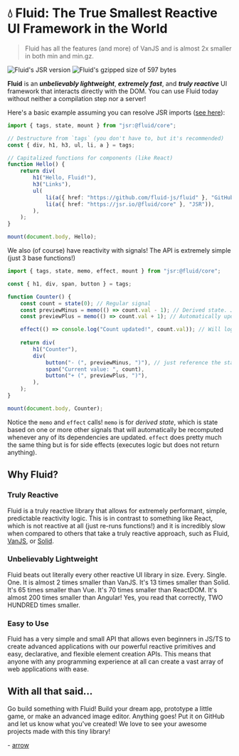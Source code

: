 # 💧 Fluid: The **True** Smallest Reactive UI Framework in the World
> Fluid has all the features (and more) of VanJS and is almost 2x smaller in both min and min.gz.

<img alt="Fluid's JSR version" src="https://img.shields.io/jsr/v/@fluid/core?color=%23f7df1e">
<img alt="Fluid's gzipped size of 597 bytes" src="https://img.shields.io/badge/gzipped_size-597_bytes-blue">

**Fluid** is an ***unbelievably lightweight***, ***extremely fast***, and ***truly reactive*** UI framework that interacts directly with the DOM. You can use Fluid today without neither a compilation step nor a server!

Here's a basic example assuming you can resolve JSR imports ([see here](https://github.com/lucacasonato/esbuild_deno_loader)):
```ts
import { tags, state, mount } from "jsr:@fluid/core";

// Destructure from `tags` (you don't have to, but it's recommended)
const { div, h1, h3, ul, li, a } = tags;

// Capitalized functions for components (like React)
function Hello() {
    return div(
        h1("Hello, Fluid!"),
        h3("Links"),
        ul(
            li(a({ href: "https://github.com/fluid-js/fluid" }, "GitHub")),
            li(a({ href: "https://jsr.io/@fluid/core" }, "JSR")),
        ),
    );
}

mount(document.body, Hello);
```

We also (of course) have reactivity with signals! The API is extremely simple (just 3 base functions!)
```ts
import { tags, state, memo, effect, mount } from "jsr:@fluid/core";

const { h1, div, span, button } = tags;

function Counter() {
    const count = state(0); // Regular signal
    const previewMinus = memo(() => count.val - 1); // Derived state. Just access the signal's val property and Fluid will track it for you.
    const previewPlus = memo(() => count.val + 1); // Automatically updates whenever any dependencies are updated!

    effect(() => console.log("Count updated!", count.val)); // Will log this every time the count is updated.
    
    return div(
        h1("Counter"),
        div(
            button("- (", previewMinus, ")"), // just reference the state itself, not the value, in the markup!
            span("Current value: ", count),
            button("+ (", previewPlus, ")"),
        ),
    );
}

mount(document.body, Counter);
```

Notice the `memo` and `effect` calls! `memo` is for *derived state*, which is state based on one or more other signals that will automatically be recomputed whenever any of its dependencies are updated. `effect` does pretty much the same thing but is for side effects (executes logic but does not return anything).

## Why Fluid?
### Truly Reactive
Fluid is a truly reactive library that allows for extremely performant, simple, predictable reactivity logic. This is in contrast to something like React, which is not reactive at all (just re-runs functions!) and it is incredibly slow when compared to others that take a truly reactive approach, such as Fluid, [VanJS](https://github.com/vanjs-org/van), or [Solid](https://github.com/solidjs/solid).

### Unbelievably Lightweight
Fluid beats out literally every other reactive UI library in size. Every. Single. One. It is almost 2 times smaller than VanJS. It's 13 times smaller than Solid. It's 65 times smaller than Vue. It's 70 times smaller than ReactDOM. It's almost 200 times smaller than Angular! Yes, you read that correctly, TWO HUNDRED times smaller.

### Easy to Use
Fluid has a very simple and small API that allows even beginners in JS/TS to create advanced applications with our powerful reactive primitives and easy, declarative, and flexible element creation APIs. This means that anyone with any programming experience at all can create a vast array of web applications with ease.

## With all that said...
Go build something with Fluid! Build your dream app, prototype a little game, or make an advanced image editor. Anything goes! Put it on GitHub and let us know what you've created! We love to see your awesome projects made with this tiny library!

\- [arrow](https://github.com/WorriedArrow)